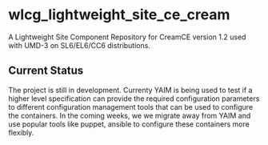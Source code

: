 # wlcg_lightweight_site_ce_cream

A Lightweight Site Component Repository for CreamCE version 1.2 used with UMD-3 on SL6/EL6/CC6 distributions.

## Current Status

The project is still in development. Currenty YAIM is being used to test if a higher level specification can provide the required configuration parameters to different configuration management tools that can be used to configure the containers. In the coming weeks, we we migrate away from YAIM and use popular tools like puppet, ansible to configure these containers more flexibly. 
